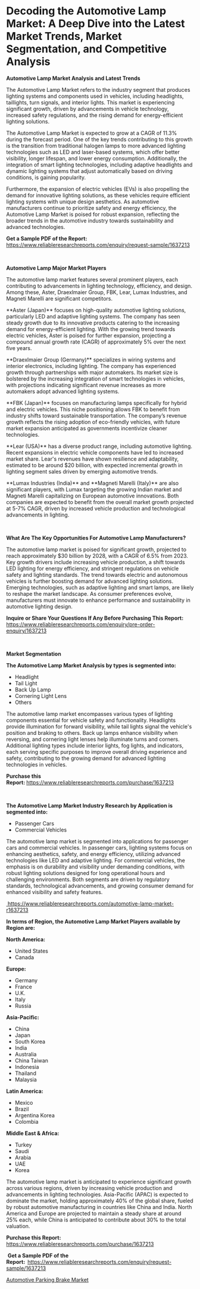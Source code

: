 <p><h1>Decoding the Automotive Lamp Market: A Deep Dive into the Latest Market Trends, Market Segmentation, and Competitive Analysis</h1></p><p><strong>Automotive Lamp Market Analysis and Latest Trends</strong></p>
<p><p>The Automotive Lamp Market refers to the industry segment that produces lighting systems and components used in vehicles, including headlights, taillights, turn signals, and interior lights. This market is experiencing significant growth, driven by advancements in vehicle technology, increased safety regulations, and the rising demand for energy-efficient lighting solutions.</p><p>The Automotive Lamp Market is expected to grow at a CAGR of 11.3% during the forecast period. One of the key trends contributing to this growth is the transition from traditional halogen lamps to more advanced lighting technologies such as LED and laser-based systems, which offer better visibility, longer lifespan, and lower energy consumption. Additionally, the integration of smart lighting technologies, including adaptive headlights and dynamic lighting systems that adjust automatically based on driving conditions, is gaining popularity.</p><p>Furthermore, the expansion of electric vehicles (EVs) is also propelling the demand for innovative lighting solutions, as these vehicles require efficient lighting systems with unique design aesthetics. As automotive manufacturers continue to prioritize safety and energy efficiency, the Automotive Lamp Market is poised for robust expansion, reflecting the broader trends in the automotive industry towards sustainability and advanced technologies.</p></p>
<p><strong>Get a Sample PDF of the Report:&nbsp;</strong> <a href="https://www.reliableresearchreports.com/enquiry/request-sample/1637213?utm_campaign=3093&utm_medium=2&utm_source=Github&utm_content=ia&utm_term=30032025&utm_id=automotive-lamp">https://www.reliableresearchreports.com/enquiry/request-sample/1637213</a></p>
<p>&nbsp;</p>
<p><strong>Automotive Lamp Major Market Players</strong></p>
<p><p>The automotive lamp market features several prominent players, each contributing to advancements in lighting technology, efficiency, and design. Among these, Aster, Draexlmaier Group, FBK, Lear, Lumax Industries, and Magneti Marelli are significant competitors.</p><p>**Aster (Japan)** focuses on high-quality automotive lighting solutions, particularly LED and adaptive lighting systems. The company has seen steady growth due to its innovative products catering to the increasing demand for energy-efficient lighting. With the growing trend towards electric vehicles, Aster is poised for further expansion, projecting a compound annual growth rate (CAGR) of approximately 5% over the next five years.</p><p>**Draexlmaier Group (Germany)** specializes in wiring systems and interior electronics, including lighting. The company has experienced growth through partnerships with major automakers. Its market size is bolstered by the increasing integration of smart technologies in vehicles, with projections indicating significant revenue increases as more automakers adopt advanced lighting systems.</p><p>**FBK (Japan)** focuses on manufacturing lamps specifically for hybrid and electric vehicles. This niche positioning allows FBK to benefit from industry shifts toward sustainable transportation. The company’s revenue growth reflects the rising adoption of eco-friendly vehicles, with future market expansion anticipated as governments incentivize cleaner technologies.</p><p>**Lear (USA)** has a diverse product range, including automotive lighting. Recent expansions in electric vehicle components have led to increased market share. Lear's revenues have shown resilience and adaptability, estimated to be around $20 billion, with expected incremental growth in lighting segment sales driven by emerging automotive trends.</p><p>**Lumax Industries (India)** and **Magneti Marelli (Italy)** are also significant players, with Lumax targeting the growing Indian market and Magneti Marelli capitalizing on European automotive innovations. Both companies are expected to benefit from the overall market growth projected at 5-7% CAGR, driven by increased vehicle production and technological advancements in lighting.</p></p>
<p>&nbsp;</p>
<p><strong>What Are The Key Opportunities For Automotive Lamp Manufacturers?</strong></p>
<p><p>The automotive lamp market is poised for significant growth, projected to reach approximately $30 billion by 2028, with a CAGR of 6.5% from 2023. Key growth drivers include increasing vehicle production, a shift towards LED lighting for energy efficiency, and stringent regulations on vehicle safety and lighting standards. The trend towards electric and autonomous vehicles is further boosting demand for advanced lighting solutions. Emerging technologies, such as adaptive lighting and smart lamps, are likely to reshape the market landscape. As consumer preferences evolve, manufacturers must innovate to enhance performance and sustainability in automotive lighting design.</p></p>
<p><strong>Inquire or Share Your Questions If Any Before Purchasing This Report:</strong> <a href="https://www.reliableresearchreports.com/enquiry/pre-order-enquiry/1637213?utm_campaign=3093&utm_medium=2&utm_source=Github&utm_content=ia&utm_term=30032025&utm_id=automotive-lamp">https://www.reliableresearchreports.com/enquiry/pre-order-enquiry/1637213</a></p>
<p>&nbsp;</p>
<p><strong>Market Segmentation</strong></p>
<p><strong>The Automotive Lamp Market Analysis by types is segmented into:</strong></p>
<p><ul><li>Headlight</li><li>Tail Light</li><li>Back Up Lamp</li><li>Cornering Light Lens</li><li>Others</li></ul></p>
<p><p>The automotive lamp market encompasses various types of lighting components essential for vehicle safety and functionality. Headlights provide illumination for forward visibility, while tail lights signal the vehicle's position and braking to others. Back up lamps enhance visibility when reversing, and cornering light lenses help illuminate turns and corners. Additional lighting types include interior lights, fog lights, and indicators, each serving specific purposes to improve overall driving experience and safety, contributing to the growing demand for advanced lighting technologies in vehicles.</p></p>
<p><strong>Purchase this Report:&nbsp;</strong><a href="https://www.reliableresearchreports.com/purchase/1637213?utm_campaign=3093&utm_medium=2&utm_source=Github&utm_content=ia&utm_term=30032025&utm_id=automotive-lamp">https://www.reliableresearchreports.com/purchase/1637213</a></p>
<p>&nbsp;</p>
<p><strong>The Automotive Lamp Market Industry Research by Application is segmented into:</strong></p>
<p><ul><li>Passenger Cars</li><li>Commercial Vehicles</li></ul></p>
<p><p>The automotive lamp market is segmented into applications for passenger cars and commercial vehicles. In passenger cars, lighting systems focus on enhancing aesthetics, safety, and energy efficiency, utilizing advanced technologies like LED and adaptive lighting. For commercial vehicles, the emphasis is on durability and visibility under demanding conditions, with robust lighting solutions designed for long operational hours and challenging environments. Both segments are driven by regulatory standards, technological advancements, and growing consumer demand for enhanced visibility and safety features.</p></p>
<p><a href="https://www.reliableresearchreports.com/automotive-lamp-market-r1637213?utm_campaign=3093&utm_medium=2&utm_source=Github&utm_content=ia&utm_term=30032025&utm_id=automotive-lamp">&nbsp;https://www.reliableresearchreports.com/automotive-lamp-market-r1637213</a></p>
<p><strong>In terms of Region, the Automotive Lamp Market Players available by Region are:</strong></p>
<p>
    <p> <strong> North America: </strong>
        <ul>
            <li>United States</li>
            <li>Canada</li>
        </ul>
        </p> 
    <p> <strong> Europe: </strong>
        <ul>
            <li>Germany</li>
            <li>France</li>
            <li>U.K.</li>
            <li>Italy</li>
            <li>Russia</li>
        </ul>
        </p> 
    <p> <strong> Asia-Pacific: </strong>
        <ul>
            <li>China</li>
            <li>Japan</li>
            <li>South Korea</li>
            <li>India</li>
            <li>Australia</li>
            <li>China Taiwan</li>
            <li>Indonesia</li>
            <li>Thailand</li>
            <li>Malaysia</li>
        </ul>
        </p> 
    <p> <strong> Latin America: </strong>
        <ul>
            <li>Mexico</li>
            <li>Brazil</li>
            <li>Argentina Korea</li>
            <li>Colombia</li>
        </ul>
        </p> 
    <p> <strong> Middle East & Africa: </strong>
        <ul>
            <li>Turkey</li>
            <li>Saudi</li>
            <li>Arabia</li>
            <li>UAE</li>
            <li>Korea</li>
        </ul>
    </p>
    </p>
<p><p>The automotive lamp market is anticipated to experience significant growth across various regions, driven by increasing vehicle production and advancements in lighting technologies. Asia-Pacific (APAC) is expected to dominate the market, holding approximately 40% of the global share, fueled by robust automotive manufacturing in countries like China and India. North America and Europe are projected to maintain a steady share at around 25% each, while China is anticipated to contribute about 30% to the total valuation.</p></p>
<p><strong>Purchase this Report: </strong><a href="https://www.reliableresearchreports.com/purchase/1637213?utm_campaign=3093&utm_medium=2&utm_source=Github&utm_content=ia&utm_term=30032025&utm_id=automotive-lamp">https://www.reliableresearchreports.com/purchase/1637213</a></p>
<p>&nbsp;<strong>Get a Sample PDF of the Report:&nbsp;&nbsp;</strong><a href="https://www.reliableresearchreports.com/enquiry/request-sample/1637213?utm_campaign=3093&utm_medium=2&utm_source=Github&utm_content=ia&utm_term=30032025&utm_id=automotive-lamp">https://www.reliableresearchreports.com/enquiry/request-sample/1637213</a></p>
<p><strong></strong></p>
<p><p><a href="https://github.com/ivvrgibi/Market-Research-Report-List-1/blob/main/automotive-parking-brake-market.md?utm_campaign=3093&utm_medium=2&utm_source=Github&utm_content=ia&utm_term=30032025&utm_id=automotive-lamp">Automotive Parking Brake Market</a></p></p>